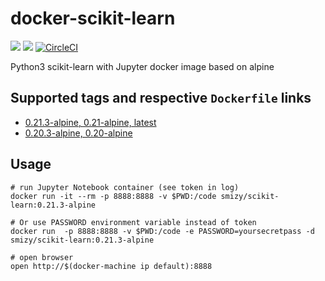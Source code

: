 # docker-scikit-learn
[![](https://images.microbadger.com/badges/image/smizy/scikit-learn:0.21.3-alpine.svg)](https://microbadger.com/images/smizy/scikit-learn:0.21.3-alpine "Get your own image badge on microbadger.com") 
[![](https://images.microbadger.com/badges/version/smizy/scikit-learn:0.21.3-alpine.svg)](https://microbadger.com/images/smizy/scikit-learn:0.21.3-alpine "Get your own version badge on microbadger.com")
[![CircleCI](https://circleci.com/gh/smizy/docker-scikit-learn/tree/0.21.svg?style=svg&circle-token=0142f1f1188bf3bd4407cd860c1e8280f7315f60)](https://circleci.com/gh/smizy/docker-scikit-learn/tree/0.21)

Python3 scikit-learn with Jupyter docker image based on alpine 

## Supported tags and respective `Dockerfile` links

* [0.21.3-alpine, 0.21-alpine, latest](https://github.com/smizy/docker-scikit-learn/blob/c28fd589522fb24bcc73776ec53ff5b08530e555/Dockerfile)
* [0.20.3-alpine, 0.20-alpine](https://github.com/smizy/docker-scikit-learn/blob/493de94a473993eb7346912c44e305a47a97f7f1/Dockerfile)

## Usage

```
# run Jupyter Notebook container (see token in log)
docker run -it --rm -p 8888:8888 -v $PWD:/code smizy/scikit-learn:0.21.3-alpine

# Or use PASSWORD environment variable instead of token
docker run  -p 8888:8888 -v $PWD:/code -e PASSWORD=yoursecretpass -d smizy/scikit-learn:0.21.3-alpine

# open browser
open http://$(docker-machine ip default):8888
```
